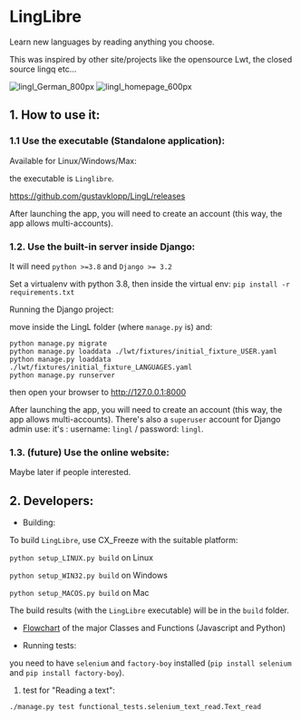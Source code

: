 # LingLibre
Learn new languages by reading anything you choose.

This was inspired by other site/projects like the opensource Lwt, the closed source lingq etc...

![lingl_German_800px](https://user-images.githubusercontent.com/6438275/116420467-47bdec80-a83e-11eb-8023-4f67974223ad.png)
![lingl_homepage_600px](https://user-images.githubusercontent.com/6438275/116420494-4d1b3700-a83e-11eb-9570-ef473cba9777.png)


## 1. How to use it:

### 1.1 Use the executable (Standalone application):

Available for Linux/Windows/Max:

the executable is `Linglibre`.

<https://github.com/gustavklopp/LingL/releases>

After launching the app, you will need to create an account (this way, the app allows multi-accounts).

### 1.2. Use the built-in server inside Django:

It will need `python >=3.8` and `Django >= 3.2`

Set a virtualenv with python 3.8, then inside the virtual env:
`pip install -r requirements.txt`

Running the Django project:

move inside the LingL folder (where `manage.py` is) and:
	
```
python manage.py migrate
python manage.py loaddata ./lwt/fixtures/initial_fixture_USER.yaml
python manage.py loaddata ./lwt/fixtures/initial_fixture_LANGUAGES.yaml
python manage.py runserver
```
then open your browser to <http://127.0.0.1:8000>

After launching the app, you will need to create an account (this way, the app allows multi-accounts).
There's also a `superuser` account for Django admin use: it's : username: `lingl` / password: `lingl`.

### 1.3. (future) Use the online website:
Maybe later if people interested.

## 2. Developers:

* Building:

To build `LingLibre`, use CX_Freeze with the suitable platform:

`python setup_LINUX.py build` on Linux

`python setup_WIN32.py build` on Windows

`python setup_MACOS.py build` on Mac

The build results (with the `LingLibre` executable) will be in the `build` folder.

* [Flowchart](https://viewer.diagrams.net/?highlight=0000ff&edit=_blank&layers=1&nav=1&title=LingLibre.draw.io#R7V1td5u4Ev41Oel%2BCMe8449p2mZ7m267296%2B3C8%2BxFZiWgxewHHSX38FRgSkAWQbgULTs9saWcZ4npnRzGhmdKJfrO4vI3e9fB8ukH%2BiTRb3J%2FqrE03TdGOK%2F0lHHnYjlqHvBm4jb7EbUh8HPnm%2FUD44yUc33gLFlYlJGPqJt64OzsMgQPOkMuZGUbitTrsJ%2Feq3rt1bxAx8mrs%2BO%2FrVWyTLfFS1po9v%2FIm82yX5ass0du%2BsXDI7%2Fynx0l2E29KQ%2FvpEv4jCMNm9Wt1fID%2BlHiHM7nNvat4tnixCQcLzgZX%2B8uPXb2i2vIytL6vo7atfd9ZZ%2FjPuXH%2BT%2F%2BITzfLx%2FV4uvDv88jZ9%2Bd8YRemNggRF7jzxwoBMwt9Wmpf%2FzuSBUC9B9%2Bn4Mln5eEDFL%2BMkCn%2Bii9APo2yKfu2YhjnB79x4vl8av3HmaD7H467v3QZ4bI7Sr8cDdyhKPIzQef7Gylss0i98uV16Cfq0dufpt28xP%2BKxKNwEC5RSYFI8YJlkORXTe6L70lBOwksUrlASPeAp91XGzPlZzwm4LTHHJJ%2ByLPEFYQI358fb4saPiOEXOWgwgBcbA73dOr%2FUu0%2Fow%2BTfux%2F%2FTqMzy2SojhaYhfPLIAwQQ4YwSpbhbRi4%2FlUYrnNkfqAkecgF0N0kYRU3TLDo4Vv6ecUkl9%2FL7726z2%2B%2Bu3rIr%2BLEjZLzVBAfHyYbe%2BOlv7MZlTjcRHPUwL0EDHzDW5Q0UEnPhTIlTSPKEfLdxLurSv8xoDU%2Bd0nsfrh3bjyPvHVyiBRZcwdd37BStHCRcyO%2FFDmT%2FqQIBkRjAPn4gIUkOAQMR7vWLQsAw0TOwpAeDLVPnQajYTFouD%2Fc%2B9lmvXATpPyIGVTirbfy3Uy71ElAvcx0QELbrNJQM1iONqcADU1D1MJgsAtDh6tAeQ0oLQmdrgKNvNG6NmicS4Mm1crA6qES588wzZJN%2FOKPFmQhrVFCsQsJaZZbbrkxqmJjAeuABkiNJUpoVIb8Y6W8atBaX1NMPuqbpiDqs8yfUz%2FxEh%2BNmPjahJPxhZFel2exQPdeknsaTn6ZeRrKxNDy68dPphflD35EkYcpklpVg64qaterSv7RjyH2wsumGyXFtE22%2B0H5pygeKR6Di21e%2Fbz%2FvtRuv915%2Fzl3v7yz33y91c60KcM3Ze%2FzkWteP46%2BnG%2Biu4yx1E49U3U%2FNjuCM2BSSG9wgI%2BtT54R3BdBMcKN7WP3oTRhnQptXC%2F7GiX7%2BoSK%2F1HzdTp0ted81ZpQ3LZ74k4Viq7Kw457rlt9sCM8UZdLo2jSQmjLi%2BFgAUoYQ9YelAVDeSE05YLQeIZwbwgtuSBs3tt5hhCaaMsFofUM4d4QOkNBeHnzfnX38fLvv76Z795tPm3X7%2B23xF97RhBEECRZ5w7SUTJIHpuNK%2BK%2F3Fl4M9uGs3mI%2F3KDxSz2VmOK89pOavVW%2FD5gb0oziuhv13H2RpcFCPVGbhCnXBEGI0JBt2jfm4UA2mLtIt7b6G%2BwAEThyg28X2NHQAVC7j1DYNZB4MXzcLVOCb0No8WYQbAHB4FNNSA7fstwO%2FtNcIDSFXrGwa7DYR6OdEmwqSUBSILqGQOnHoOxrgoUCIbZIwhNpjOEQaqE0vSzEdO%2F2HPog%2F7wb2CFYIn8dZrnLWPiGZPGASQS6FDimbjsPeJuicklqKYfP%2Fq8x3nAOejtCccnjAMMzhssFNz01OXk1gjFsRfc4tFT9zT9fJD%2BLKxcZhFyF53qlyKTvz73f0%2BY%2BMXDoQwdwM6B82xECQdr889W4R2aBSnp5bYy9ya%2B5VC6CVhchVEf3Li3Gdr2WSshUFmBv9ZklRVcQjKUsmp66uaKpMsQTwkpnfUme41vPpbipI7kkPb2uJ09YTVLAMTGi0U436zwb%2F9DSeF8eHGzCbJasxdoPCpRp2KxKrQg2QAWwjKeSbFHjXGwwMbBRSprUXr1qnRluauUzsF1vM4oNjm9bXz3csRmhjqclQHXfrDhdUCJzn1v%2FpPo0dT2AAB61qk12yrt0WRV7RNykzXyAcgz0Qak86wYy3HNmIKeBrMA8yXP7NPOPlq7xuiXfQQ47TxVXyVbWXf0fazl7OrQdH9uE3owhx%2FOybVpvUP6K5Bb7B60i3x%2FmB7stuEeWqYYyj5w9qxlBGuZouJ0AC3z5e8vVz%2FMD%2B8%2Fn7%2F8%2Bj%2FX%2FmzdzS6AQBQArKIoyRKldsg8ifAtq3aKG4T43aiwWJ4Rrxii0wHtEnBTSa0JPqYugZo7DKcaeaGTF0bF7zBPx%2BMqqLqtVJ1A0AcEsnGEBSWLfhsSROwrRsPcd7EnOqfshkx%2Bl%2B46%2FeIbH93ns4%2FoI6JxrvLqYHH96w8b8%2Fbyw%2Br6u77azub%2FxMvFFVAvC6jTFK9zPKtSyEzmXUdkWj6eTa3OaV2Jt2G69maf3L1kbs6pplOyXrnXyK%2ByEr%2FmxYrF%2B%2BVeZ%2FdLmSkvocI3N1%2BemK%2F45bp2I67oNJV%2Fy0m5lxMk7xPFNoyqvBPcjrQFDVshOf4P5LvUafWPVb1peHMTo2MNQ5hgQrtNHBtH5%2B4nxKkHtKHUAPw0bDwVy8nqJoxWyvqBwaVhy5o0qKlvaVNL2z22hagtawfYsy5yVMvrX5Ec0L3321zG3NXGUIdtUDQgZ7txyWrdBTIHy7qH9wiaC0EF7NUZql3RMsrEsFs0DRiDkBplso8giepSuXb7iDZL98a5DImjtocOUYLNeplbNU6rhgKQHQs6BrYwvcgmQwHwxMiN5svZOsS2OraKYm%2Fl%2BW5EkhlGDRjdxwXK64d2fnRRiBH5PgSxCyrZedTI6RRytqpYFms5l4HUASA1RyG10p1jyQpfFgmbpWGx3askvL31pcxL1OiGeFB2M0RQVZhosBvdMDllyMBq5IdDeRyKM5kABOK6qzX3mpEv%2FwrwG5sSWlqtr%2BlQxhcMBxuazZoNFjsrMiqWMzpjHEgq1CeQkSRs7xRoHpvRsVAsaCFdIVEzQ%2FBrmKrBCvVvhJLPhWkYgy23lyOSze0HNgLTqojUKacm0gdrkwA7GuzK0CVu2niAMyRbQ1iraqf7cr03Mn1HV9tAGe29KjydrZvM6L%2Fw5skWXadlSyMiP7XcgBYtRH5xTbZZ9sekj9e%2B%2B1AXDxknFDqUaCAKCrjTDusu7yQB%2BWPTQhqVPwAdnyBKC4G0B%2FKNC9qnmeQ%2BGhkCFoWANjT3m%2Bw64P0Mwq3r%2ByMiu0kpHcjfEJU5A%2F%2BE5j6JnUc0ju6Qy2uP8pqjxPeVxRxl81Pz48Jmvhf8lDGgoVNVklOwPROgSxxhVg2wK5fFhAgp0%2Fyg2Sb4uZWiFUQzIxxawzN4KENlNfo8QlmLrN8IBhXYUesXB42N7rHCsMU3GjUOGq%2BFIw4HVrX%2FhvKgTQfHAco2o%2BXBuw3CCEls8R%2BLA9StqWcc%2BNaH0SMBtWzqOQbH5lywEuEjNwqwKzxeIEzeaJw4INgNTUgkxg%2BFBbWB6jcixGqni3IZ1%2Bkr5KMEpS4milZFa4DPO5w6xeWgap%2BOcDHohD4AF0tQwALGhQ1Y1%2BCyi9uNHSDS%2FoIABKVcigII%2FgkOQ9v2duMSdRjvPMAk10Z1cZj7bxvwk2v%2FGShd%2FL3FZbAKRRieQ84RGjE8JJgkCzyHHDAzZngGO4ULfpxnWwAMPckCT3PV4O8Hj1ym2kHnEI4YHhKmkgWeZ9MADF7JAg9Xp6c%2FP7%2B%2F6q4Hz8K6tkwLCBDc3Gg99ODZv%2Fl6Nepm51CXYwdQX1VxmNXs22e1HBJ2AjjTqHZFJu%2Buu7j4i85ubwF8T6XXylkp2cwjh1aRmYaissWRIKMbqmLZx%2BMEBjItjQencg7c7wQS2FdYIERwcnRzrEz4Cq9oE628yp9NlIlVjNS1dLj3EtIPIr9MP6sqE03Prx8%2FmV6UP0i3gqgcA8nZsJLXrtC5DYvOzfL8oy3n0au0jt79JGG9KQ3W3h%2FMXCRcVGYhcvx4LQeJbn3GXXgkWe8zuGKM3WAknc4CtMV%2Ff%2Fgne1gvYduRtTcsYw5%2FY6f88%2FkKVG%2B9NzBrFIYuGphZBvFNSPLL7upIfYE1mDLVKzfWFE1ExzKYQuz56F2uPbpV6SaUrj2q2qY1ul0hSFXGEytLN9io52D7aYOoZLJgt6%2FscsVDzZ6LIciCKraul7d3IG8HLrmEzTzkfPp%2BOsMXhjixmr6XDKoaG9y%2Fzm5J1lfQBN%2FdNHPHKuq51abrVjuTVur9Mwy8HNtULKYw51tay2MY3YfStNxkqf0eR6WOwMm%2F5w3nfOLq1s3XSRgOno9f7J64U2MCjEbQ0TZgkUDBomZ1YYdL8lPLda1MUooHQK1%2FyNiRvEQXcTjT6h1qPEH2Pm03EnzcgcXWtZ7%2FcO8zAv27QXECKk85PICCJTvwAAg3d9vAuKieJLclxYTijX%2BL3d24en35%2Bq9XrNQ%2BxshrpY4jTNd0PCsU36aVb3cNArni2z%2FcOzeeR9466W53p8iCrsubFru708wHB9enQRm94KaPMEDZQEgKhoz7PapJnwhK7tF2FKFAeWATousOm1mgxPWe2lZCwR783SXauwb2vZNgN%2B8kDN04sDPHEkYwj4e093aWy7W02IYs54vF7lxJF%2F%2F%2FVxamzRaOLkXnoGqCA1QZfdIOq8l6PtuYLX6abRLP9xIPxbM7D21jKdcEhybk8GuCDXlzbBPlNabtZ8y%2BT2xFsPfGSMYVoe9Y4xFx4%2B5XBN6tX8LIHceO9g35qA6dnuBoFAcIiMnYzcntAowGjMuxB1iKZRybN%2BYomSlhs%2B766wVe2Apb4qlaETYtGIBqFWVFgCc0smFLETLDxcFNJ0jKEjTXqYagOu3mdxeghE9XZORiGabst6vSlbHdlUkZEyYQQNGgEypVYbXqwDkL1a4BiZfIcSxAIw8cnLZcnEc5WLcA4GCAJ1hCq7G6qYnf%2Bl9bYdqzzk5%2BCkB%2BhJyESkQ1KKfRAdrxGJBPondxVhJMx5oeqPHmeuUl0rSgbeaBPSwX6hBbi9UhmqEpQOsEYVoE2NSRvRlzR2gYumJTrVF5O8AI60hLwgwyHMWwJ%2BHLmh7%2BbRNOVW8NVlDc%2BNwlCcnVE9H2n7KTwa7D%2BxFJB33UF29LSWGiobKpp%2F0WRuwlPI%2BJWDZ%2FJhaXFdV4YHyrbJEFVxLZUtlw01NMWy3QLkHdWrlwBNpAjnJP5Qe1KUeWYtpT03GsqWkaE7uiPGx604E7lWli06EebaI4ulGcOOhUbyw6csCVBwIMnQZom5pP6WpxeqJdcB8TT4bitRuUxk7SHlwHviJfXL7l6TyObnaZIlvMkAlebQIpnzNcS%2FlYWUWMlE%2BGbXd5Hy5CC3TjBWgWBv7DLFl6cebySfms5cImTM%2BZ78XJafNTtuxsDpL22LgMd5H2aBtU%2F8aOEh9VZ1rUUBOj1FI0aq%2B0k%2BxHmEaD9BWqy8SvFnG01kgdUBbQrXky5H6DqlOBryl9XK5os4FNlyNll6eb9aIUNZdZR9SdpHuAjsAAVIsjO1IRUyq%2BpqlkQLx%2BIAVoe%2BmHingLc1a51cNJ2X3R%2BnRfwImELSRxVg9qzSAMYUOl%2FNup47ThfHAxVuPhcU8OR6FB1pO9gg5wz4NhWx5wgz1ozIE5qN2mVD1vkMGmtnadaWpoUjcTbCGIrauvsqQ9Gp6EavWl4knm%2BHRunqQSPqaTAXjykD63opa7PVm4W56Ce8AIYal9s0R1KkBqO22FvpTWzLdVukoqhc%2FZZBfcnnta7WUOH8E8QBOKxtVUtEIyqFNvVcsylYnpOJpualNsQlLhE279ZIJc15dqMsl2Zrl8b7cXOwvQdhZGs7SJkZJxA8169Xk4RcvM%2BiabtbyxTxYIVdAHZvPZwN5q0fmx%2B5Nw2SyQT9ke9wnpDLXr5zR5gSmSOvy7WGg%2B3u2u90FZxM1swo%2BNRmfoANDoNpShI%2Bz0GaAkbBf1wd8VhEmyzF7Ga3yrXW73izjLR0gHd4k744dJBc4z6xsnc%2BBzAfZs7HP4Kgc1YXkKyQakbQ%2FY6VfKpeJM16t87gBHLYE9STqp84PVEUvFefkwrOtNkuxOxXqL%2F3r314ev%2BJ%2Fzq6tTWbWPtS8qFCa8RymKO8Z%2BOoTiqXh6RygT3r5tnftbx0nB0G1699sA7AEfuWK81tAup1VtZakqE9VuAQkMzx8SjOtbNHvaxz1TJ1pF805NvpBvV26nxdZPjydbUdRuH8RFjc3phbMRlQ1gW1NlOjWxx53%2Fx8VTAHc6dChOU1TzMVVRWBc2mJqDeCOHs4nRkxIxVEeZlv6YlCNp6wduI6lUZNVR1X4BZ%2FMPnmL8nbgXrerCHOzgLPi5BzHChdZrNkajWvEh4jB0Gw2bkksrj13XyzGdc6523AwVJpf2bFvszYxQSRncN7in%2FRbVpHtTqIemJUx1JsipcnYX7ownRWYlDMuTLS2xgWNpeuBSS4zK5OFSOjjFzaVMa8%2FOshTwZRSGSXl65K6X78NFmg37%2Bv8%3D) of the major Classes and Functions (Javascript and Python) 


* Running tests:

you need to have `selenium` and `factory-boy` installed (`pip install selenium` and `pip install factory-boy`).
  1. test for "Reading a text":

```
./manage.py test functional_tests.selenium_text_read.Text_read
```

